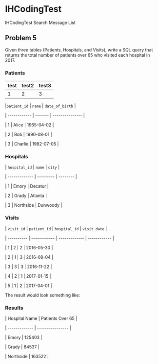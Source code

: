 # IHCodingTest
IHCodingTest
Search
Message List


## Problem 5

Given three tables (Patients, Hospitals, and Visits), write a SQL query that returns the total number of patients over 65 who visited each hospital in 2017.

### Patients
| test | test2 | test3 |
| ----- | ---- | ----- |
| 1 | 2 | 3 |

|`patient_id` | `name` | `date_of_birth` |

| ------------ | ------- | --------------- |

| 1      | Alice  | 1965-04-02   |

| 2      | Bob   | 1990-08-01   |

| 3      | Charlie | 1982-07-05   |


### Hospitals


| `hospital_id` | `name`  | `city`  |

| ------------- | --------- | -------- |

| 1       | Emory   | Decatur |

| 2       | Grady   | Atlanta |

| 3       | Northside | Dunwoody |


### Visits


| `visit_id` | `patient_id` | `hospital_id` | `visit_date` |

| ---------- | ------------ | ------------- | ------------ |

| 1     | 2      | 2       | 2016-05-30  |

| 2     | 1      | 3       | 2016-08-04  |

| 3     | 3      | 3       | 2016-11-22  |

| 4     | 2      | 1       | 2017-01-15  |

| 5     | 1      | 2       | 2017-04-01  |


The result would look something like:


### Results


| Hospital Name | Patients Over 65 |

| ------------- | ---------------- |

| Emory     | 125403      |

| Grady     | 84537      |

| Northside   | 163522      |
